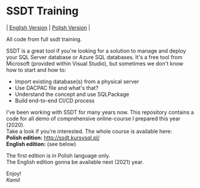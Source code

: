 # SSDT Training

| [English Version](#) | [Polish Version](.\pl\README.md) |

All code from full ssdt training.  

SSDT is a great tool if you're looking for a solution to manage and deploy your SQL Server database or Azure SQL databases. It's a free tool from Microsoft (provided within Visual Studio), but sometimes we don't know how to start and how to:  
* Import existing database(s) from a physical server
* Use DACPAC file and what's that?
* Understand the concept and use SQLPackage
* Build end-to-end CI/CD process

I've been working with SSDT for many years now. This repository contains a code for all demo of comprehensive online-course I prepared this year (2020).  
Take a look if you're interested. The whole course is available here:  
**Polish edition:** http://ssdt.kursysql.pl/  
**English edition:** (see below)

The first edition is in Polish language only.  
The English edition gonna be available next (2021) year. 

Enjoy!  
*Kamil*
